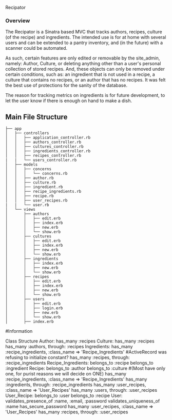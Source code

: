 Recipator

### Overview

The Recipator is a Sinatra based MVC that tracks authors, recipes, culture (of the recipe) and ingredients.  The intended use
is for at home with several users and can be extended to a pantry inventory, and (in the future) with a scanner could be automated.  

As such, certain features are only edited or removable by the site_admin, namely: Author, Culture, or deleting anything other than a user's personal collection of stored recipes.  And, these objects can only be removed under certain conditions, such as: an ingredient that is not used in a recipe, a culture that contains no recipes, or an author that has no recipes.  It was felt the best use of protections for the sanity of the database.

The reason for tracking metrics on ingredients is for future development, to let the user know if there is enough on hand to make a dish.


## Main File Structure

```
├── app
│   ├── controllers
│   │   ├── application_controller.rb
│   │   ├── authors_controller.rb
│   │   ├── cultures_controller.rb
│   │   ├── ingredients_controller.rb
│   │   ├── recipes_controller.rb
|   |   └── users_controller.rb
│   ├── models
│   │   ├── concerns
│   │   │   └── concerns.rb
│   │   ├── author.rb
│   │   ├── culture.rb
│   │   ├── ingredient.rb
│   │   ├── recipe_ingredients.rb
│   │   ├── recipe.rb
│   │   ├── user_recipes.rb
|   |   └── user.rb  
│   └── views
│       ├── authors
│       │   ├── edit.erb
│       │   ├── index.erb
│       │   ├── new.erb
│       │   └── show.erb
│       ├── cultures
│       │   ├── edit.erb
│       │   ├── index.erb
│       │   ├── new.erb
│       │   └── show.erb
│       ├── ingredients
│       │   ├── index.erb
│       │   ├── new.erb
│       │   └── show.erb
│       ├── recipes
│       │   ├── edit.erb
│       │   ├── index.erb
│       │   ├── new.erb
│       │   └── show.erb
│       ├── users
│       │   ├── edit.erb
│       │   ├── login.erb
│       │   ├── new.erb
│       │   └── show.erb
│       ├── index.erb
```
#Information

Class Structure
  Author:
    has_many :recipes
  Culture:
    has_many :recipes
    has_many :authors, through: :recipes
  Ingredients:
    has_many :recipe_ingredients, :class_name => 'Recipe_Ingredients' #ActiveRecord was refusing to initialize constant?
    has_many :recipes, through: :recipe_ingredients
  Recipe_Ingredients:
    belongs_to :recipe
    belongs_to :ingredient
  Recipe:
    belongs_to :author
    belongs_to :culture #(Most have only one, for purist reasons we will decide on ONE)
    has_many :recipe_ingredients, :class_name => 'Recipe_Ingredients'
    has_many :ingredients, through: :recipe_ingredients
    has_many :user_recipes, :class_name => 'User_Recipes'
    has_many :users, through: :user_recipes
  User_Recipe:
    belongs_to :user
    belongs_to :recipe
  User:
    validates_presence_of :name, :email, :password
    validates_uniqueness_of :name
    has_secure_password
    has_many :user_recipes, :class_name => 'User_Recipes'
    has_many :recipes, through: :user_recipes
